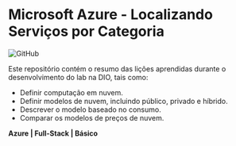 # Microsoft Azure - Localizando Serviços por Categoria

![GitHub](https://img.shields.io/github/license/Paucinha/api-ecommerce-dio?style=flat-square)



Este repositório contém o resumo das lições aprendidas durante o desenvolvimento do lab na DIO, tais como:

- Definir computação em nuvem.
- Definir modelos de nuvem, incluindo público, privado e híbrido.
- Descrever o modelo baseado no consumo.
- Comparar os modelos de preços de nuvem.



**Azure | Full-Stack | Básico** 
